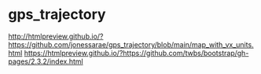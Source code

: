 # gps_trajectory

http://htmlpreview.github.io/?https://github.com/jonessarae/gps_trajectory/blob/main/map_with_vx_units.html
https://htmlpreview.github.io/?https://github.com/twbs/bootstrap/gh-pages/2.3.2/index.html
